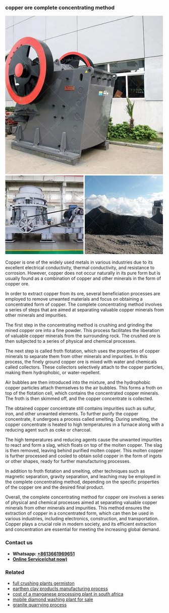 <h3>copper ore complete concentrating method</h3><img src='1708589357.jpg' alt=''><p>Copper is one of the widely used metals in various industries due to its excellent electrical conductivity, thermal conductivity, and resistance to corrosion. However, copper does not occur naturally in its pure form but is usually found as a combination of copper and other minerals in the form of copper ore.</p><p>In order to extract copper from its ore, several beneficiation processes are employed to remove unwanted materials and focus on obtaining a concentrated form of copper. The complete concentrating method involves a series of steps that are aimed at separating valuable copper minerals from other minerals and impurities.</p><p>The first step in the concentrating method is crushing and grinding the mined copper ore into a fine powder. This process facilitates the liberation of valuable copper minerals from the surrounding rock. The crushed ore is then subjected to a series of physical and chemical processes.</p><p>The next step is called froth flotation, which uses the properties of copper minerals to separate them from other minerals and impurities. In this process, the finely ground copper ore is mixed with water and chemicals called collectors. These collectors selectively attach to the copper particles, making them hydrophobic, or water-repellent.</p><p>Air bubbles are then introduced into the mixture, and the hydrophobic copper particles attach themselves to the air bubbles. This forms a froth on top of the flotation cell, which contains the concentrated copper minerals. The froth is then skimmed off, and the copper concentrate is collected.</p><p>The obtained copper concentrate still contains impurities such as sulfur, iron, and other unwanted elements. To further purify the copper concentrate, it undergoes a process called smelting. During smelting, the copper concentrate is heated to high temperatures in a furnace along with a reducing agent such as coke or charcoal.</p><p>The high temperatures and reducing agents cause the unwanted impurities to react and form a slag, which floats on top of the molten copper. The slag is then removed, leaving behind purified molten copper. This molten copper is further processed and cooled to obtain solid copper in the form of ingots or other shapes, ready for further manufacturing processes.</p><p>In addition to froth flotation and smelting, other techniques such as magnetic separation, gravity separation, and leaching may be employed in the complete concentrating method, depending on the specific properties of the copper ore and the desired final product.</p><p>Overall, the complete concentrating method for copper ore involves a series of physical and chemical processes aimed at separating valuable copper minerals from other minerals and impurities. This method ensures the extraction of copper in a concentrated form, which can then be used in various industries, including electronics, construction, and transportation. Copper plays a crucial role in modern society, and its efficient extraction and concentration are essential for meeting the increasing global demand.</p><h3>Contact us</h3><ul><li><strong>Whatsapp:&nbsp;<a href="https://wa.me/8613661969651">+8613661969651</a></strong></li><li><a href="https://swt.shibang-china.com/?git&amp;zhl&amp;copper ore complete concentrating method"><strong>Online Service(chat now)</strong></a></li></ul><h3>Related</h3><ul><li><a href='full crushing plants germiston.md'>full crushing plants germiston</a></li><li><a href='earthen clay products manufacturing process.md'>earthen clay products manufacturing process</a></li><li><a href='cost of a manganese processing plant in south africa.md'>cost of a manganese processing plant in south africa</a></li><li><a href='mobile diamond washing plant for sale.md'>mobile diamond washing plant for sale</a></li><li><a href='granite quarrying process.md'>granite quarrying process</a></li></ul>